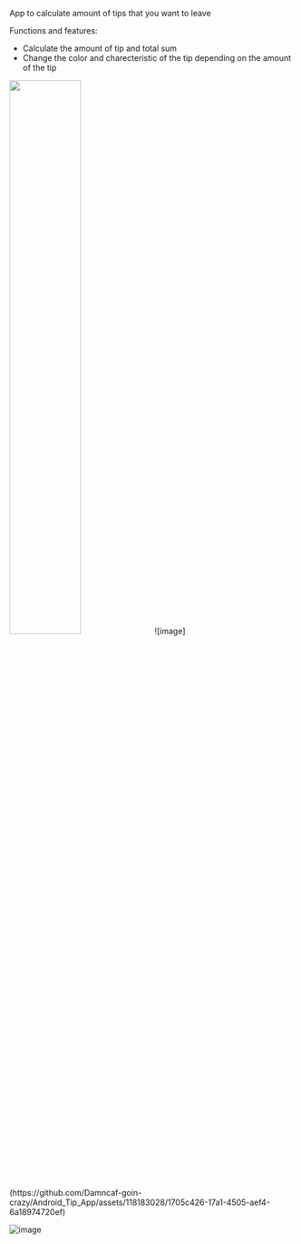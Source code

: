 App to calculate amount of tips that you want to leave 

Functions and features:
* Calculate the amount of tip and total sum
* Change the color and charecteristic of the tip depending on the amount of the tip

<img src="https://github.com/Damncaf-goin-crazy/Android_Tip_App/assets/118183028/1705c426-17a1-4505-aef4-6a18974720ef" width=50% height=50%>
![image](https://github.com/Damncaf-goin-crazy/Android_Tip_App/assets/118183028/1705c426-17a1-4505-aef4-6a18974720ef)

![image](https://github.com/Damncaf-goin-crazy/Android_Tip_App/assets/118183028/2c93e4c0-d558-497e-b090-745e383769d0)
